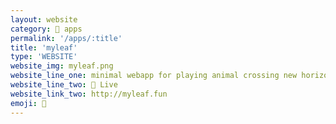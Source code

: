 ```yaml
---
layout: website
category: 🏬 apps
permalink: '/apps/:title'
title: 'myleaf'
type: 'WEBSITE'
website_img: myleaf.png
website_line_one: minimal webapp for playing animal crossing new horizons 
website_line_two: 🚀 Live
website_link_two: http://myleaf.fun
emoji: 🐝
---
```

